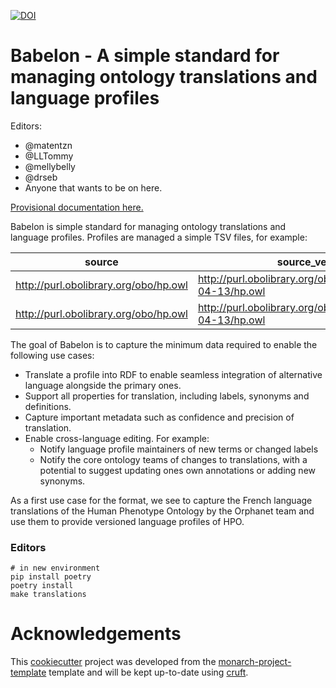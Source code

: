 [![DOI](https://zenodo.org/badge/369423393.svg)](https://zenodo.org/badge/latestdoi/369423393)

# Babelon - A simple standard for managing ontology translations and language profiles

Editors:
- @matentzn
- @LLTommy
- @mellybelly
- @drseb
- Anyone that wants to be on here.

[Provisional documentation here.](https://monarch-initiative.github.io/babelon/)

Babelon is simple standard for managing ontology translations and language profiles. Profiles are managed a simple TSV files, for example:

| source                                | source_version                                               | source_language | translation_language | subject_id | predicate_id     | source_value       | translation_value   | translator                            | translation_date | translation_confidence | translation_precision | translation_type |
|---------------------------------------|--------------------------------------------------------------|-----------------|----------------------|------------|------------------|--------------------|---------------------|---------------------------------------|------------------|------------------------|-----------------------|------------------|
| http://purl.obolibrary.org/obo/hp.owl | http://purl.obolibrary.org/obo/hp/releases/2021-04-13/hp.owl | en              | de                   | HP:0001945 | rdfs:label       | Fever              | Fieber              | https://orcid.org/0000-0002-1373-XXXX |       2021-05-21 |                   0.95 | exact                 | HumanCurated     |
| http://purl.obolibrary.org/obo/hp.owl | http://purl.obolibrary.org/obo/hp/releases/2021-04-13/hp.owl | en              | de                   | HP:0002615 | oio:exactSynonym | Low blood pressure | Niedriger Blutdruck | https://orcid.org/0000-0002-1373-XXXX |       2021-05-21 |                    0.9 | exact                 | HumanCurated     |

The goal of Babelon is to capture the minimum data required to enable the following use cases:

- Translate a profile into RDF to enable seamless integration of alternative language alongside the primary ones.
- Support all properties for translation, including labels, synonyms and definitions.
- Capture important metadata such as confidence and precision of translation.
- Enable cross-language editing. For example:
  - Notify language profile maintainers of new terms or changed labels
  - Notify the core ontology teams of changes to translations, with a potential to suggest updating ones own annotations or adding new synonyms.


As a first use case for the format, we see to capture the French language translations of the Human Phenotype Ontology by the Orphanet team and use them to provide versioned language profiles of HPO.

### Editors

```
# in new environment
pip install poetry
poetry install
make translations
```
# Acknowledgements

This [cookiecutter](https://cookiecutter.readthedocs.io/en/stable/README.html) project was developed from the [monarch-project-template](https://github.com/monarch-initiative/monarch-project-template) template and will be kept up-to-date using [cruft](https://cruft.github.io/cruft/).
